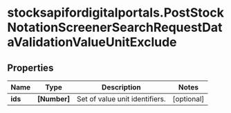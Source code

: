 # stocksapifordigitalportals.PostStockNotationScreenerSearchRequestDataValidationValueUnitExclude

## Properties

Name | Type | Description | Notes
------------ | ------------- | ------------- | -------------
**ids** | **[Number]** | Set of value unit identifiers. | [optional] 


